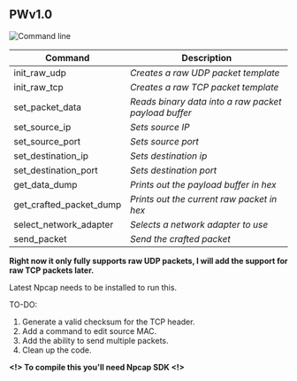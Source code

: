 ## PWv1.0
![Command line](http://0x0.st/z3hM.png)

|Command| Description|
|--|--|
|init_raw_udp|*Creates a raw UDP packet template*|
|init_raw_tcp|*Creates a raw TCP packet template*|
|set_packet_data|*Reads binary data into a raw packet payload buffer*|
|set_source_ip|*Sets source IP*|
|set_source_port|*Sets source port*|
|set_destination_ip|*Sets destination ip*|
|set_destination_port|*Sets destination port*|
|get_data_dump|*Prints out the payload buffer in hex*|
|get_crafted_packet_dump|*Prints out the current raw packet in hex*|
|select_network_adapter|*Selects a network adapter to use*|
|send_packet|*Send the crafted packet*|

**Right now it only fully supports raw UDP packets, I will add the support for raw TCP packets later.**

Latest Npcap needs to be installed to run this.

TO-DO:
 1. Generate a valid checksum for the TCP header.
 2. Add a command to edit source MAC.
 3. Add the ability to send multiple packets.
 4. Clean up the code.
 
 **<!> To compile this you'll need Npcap SDK <!>**
